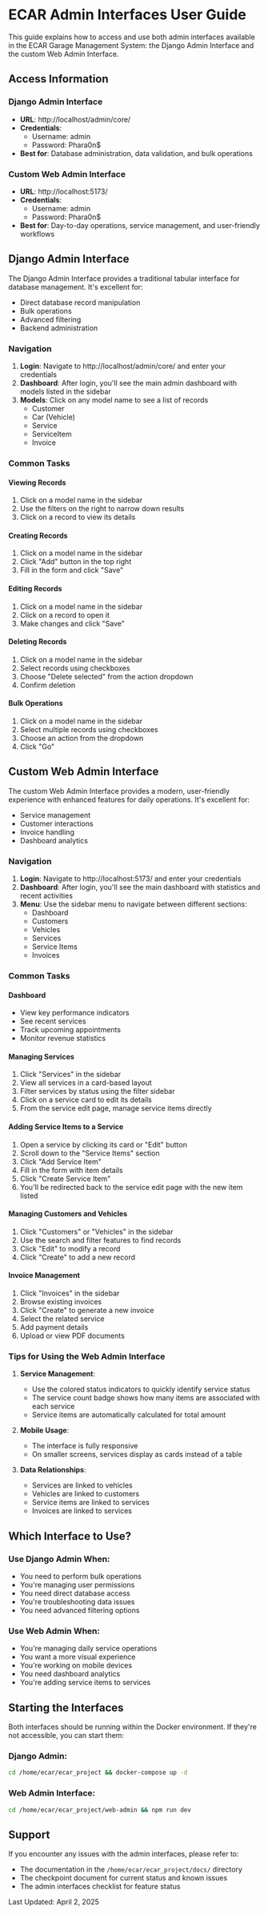 # ECAR Admin Interfaces User Guide

This guide explains how to access and use both admin interfaces available in the ECAR Garage Management System: the Django Admin Interface and the custom Web Admin Interface.

## Access Information

### Django Admin Interface
- **URL**: http://localhost/admin/core/
- **Credentials**: 
  - Username: admin
  - Password: Phara0n$
- **Best for**: Database administration, data validation, and bulk operations

### Custom Web Admin Interface
- **URL**: http://localhost:5173/
- **Credentials**: 
  - Username: admin
  - Password: Phara0n$
- **Best for**: Day-to-day operations, service management, and user-friendly workflows

## Django Admin Interface

The Django Admin Interface provides a traditional tabular interface for database management. It's excellent for:
- Direct database record manipulation
- Bulk operations
- Advanced filtering
- Backend administration

### Navigation

1. **Login**: Navigate to http://localhost/admin/core/ and enter your credentials
2. **Dashboard**: After login, you'll see the main admin dashboard with models listed in the sidebar
3. **Models**: Click on any model name to see a list of records
   - Customer
   - Car (Vehicle)
   - Service
   - ServiceItem
   - Invoice

### Common Tasks

#### Viewing Records
1. Click on a model name in the sidebar
2. Use the filters on the right to narrow down results
3. Click on a record to view its details

#### Creating Records
1. Click on a model name in the sidebar
2. Click "Add" button in the top right
3. Fill in the form and click "Save"

#### Editing Records
1. Click on a model name in the sidebar
2. Click on a record to open it
3. Make changes and click "Save"

#### Deleting Records
1. Click on a model name in the sidebar
2. Select records using checkboxes
3. Choose "Delete selected" from the action dropdown
4. Confirm deletion

#### Bulk Operations
1. Click on a model name in the sidebar
2. Select multiple records using checkboxes
3. Choose an action from the dropdown
4. Click "Go"

## Custom Web Admin Interface

The custom Web Admin Interface provides a modern, user-friendly experience with enhanced features for daily operations. It's excellent for:
- Service management
- Customer interactions
- Invoice handling
- Dashboard analytics

### Navigation

1. **Login**: Navigate to http://localhost:5173/ and enter your credentials
2. **Dashboard**: After login, you'll see the main dashboard with statistics and recent activities
3. **Menu**: Use the sidebar menu to navigate between different sections:
   - Dashboard
   - Customers
   - Vehicles
   - Services
   - Service Items
   - Invoices

### Common Tasks

#### Dashboard
- View key performance indicators
- See recent services
- Track upcoming appointments
- Monitor revenue statistics

#### Managing Services
1. Click "Services" in the sidebar
2. View all services in a card-based layout
3. Filter services by status using the filter sidebar
4. Click on a service card to edit its details
5. From the service edit page, manage service items directly

#### Adding Service Items to a Service
1. Open a service by clicking its card or "Edit" button
2. Scroll down to the "Service Items" section
3. Click "Add Service Item"
4. Fill in the form with item details
5. Click "Create Service Item"
6. You'll be redirected back to the service edit page with the new item listed

#### Managing Customers and Vehicles
1. Click "Customers" or "Vehicles" in the sidebar
2. Use the search and filter features to find records
3. Click "Edit" to modify a record
4. Click "Create" to add a new record

#### Invoice Management
1. Click "Invoices" in the sidebar
2. Browse existing invoices
3. Click "Create" to generate a new invoice
4. Select the related service
5. Add payment details
6. Upload or view PDF documents

### Tips for Using the Web Admin Interface

1. **Service Management**:
   - Use the colored status indicators to quickly identify service status
   - The service count badge shows how many items are associated with each service
   - Service items are automatically calculated for total amount

2. **Mobile Usage**:
   - The interface is fully responsive
   - On smaller screens, services display as cards instead of a table

3. **Data Relationships**:
   - Services are linked to vehicles
   - Vehicles are linked to customers
   - Service items are linked to services
   - Invoices are linked to services

## Which Interface to Use?

### Use Django Admin When:
- You need to perform bulk operations
- You're managing user permissions
- You need direct database access
- You're troubleshooting data issues
- You need advanced filtering options

### Use Web Admin When:
- You're managing daily service operations
- You want a more visual experience
- You're working on mobile devices
- You need dashboard analytics
- You're adding service items to services

## Starting the Interfaces

Both interfaces should be running within the Docker environment. If they're not accessible, you can start them:

### Django Admin:
```bash
cd /home/ecar/ecar_project && docker-compose up -d
```

### Web Admin Interface:
```bash
cd /home/ecar/ecar_project/web-admin && npm run dev
```

## Support

If you encounter any issues with the admin interfaces, please refer to:
- The documentation in the `/home/ecar/ecar_project/docs/` directory
- The checkpoint document for current status and known issues
- The admin interfaces checklist for feature status

Last Updated: April 2, 2025 
